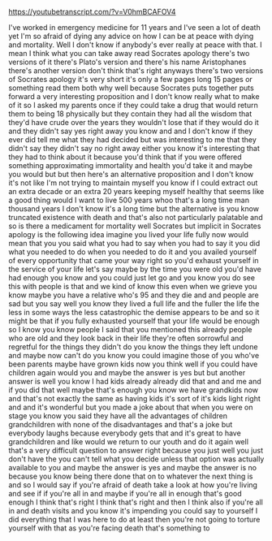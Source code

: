 https://youtubetranscript.com/?v=V0hmBCAFOV4

 I've worked in emergency medicine for 11 years and I've seen a lot of death yet I'm so afraid of dying any advice on how I can be at peace with dying and mortality. Well I don't know if anybody's ever really at peace with that. I mean I think what you can take away read Socrates apology there's two versions of it there's Plato's version and there's his name Aristophanes there's another version don't think that's right anyways there's two versions of Socrates apology it's very short it's only a few pages long 15 pages or something read them both why well because Socrates puts together puts forward a very interesting proposition and I don't know really what to make of it so I asked my parents once if they could take a drug that would return them to being 18 physically but they contain they had all the wisdom that they'd have crude over the years they wouldn't lose that if they would do it and they didn't say yes right away you know and and I don't know if they ever did tell me what they had decided but was interesting to me that they didn't say they didn't say no right away either you know it's interesting that they had to think about it because you'd think that if you were offered something approximating immortality and health you'd take it and maybe you would but but then here's an alternative proposition and I don't know it's not like I'm not trying to maintain myself you know if I could extract out an extra decade or an extra 20 years keeping myself healthy that seems like a good thing would I want to live 500 years whoo that's a long time man thousand years I don't know it's a long time but the alternative is you know truncated existence with death and that's also not particularly palatable and so is there a medicament for mortality well Socrates but implicit in Socrates apology is the following idea imagine you lived your life fully now would mean that you you said what you had to say when you had to say it you did what you needed to do when you needed to do it and you availed yourself of every opportunity that came your way right so you'd exhaust yourself in the service of your life let's say maybe by the time you were old you'd have had enough you know and you could just let go and you know you do see this with people is that and we kind of know this even when we grieve you know maybe you have a relative who's 95 and they die and and people are sad but you say well you know they lived a full life and the fuller the life the less in some ways the less catastrophic the demise appears to be and so it might be that if you fully exhausted yourself that your life would be enough so I know you know people I said that you mentioned this already people who are old and they look back in their life they're often sorrowful and regretful for the things they didn't do you know the things they left undone and maybe now can't do you know you could imagine those of you who've been parents maybe have grown kids now you think well if you could have children again would you and maybe the answer is yes but but another answer is well you know I had kids already already did that and and me and if you did that well maybe that's enough you know we have grandkids now and that's not exactly the same as having kids it's sort of it's kids light right and and it's wonderful but you made a joke about that when you were on stage you know you said they have all the advantages of children grandchildren with none of the disadvantages and that's a joke but everybody laughs because everybody gets that and it's great to have grandchildren and like would we return to our youth and do it again well that's a very difficult question to answer right because you just well you just don't have the you can't tell what you decide unless that option was actually available to you and maybe the answer is yes and maybe the answer is no because you know being there done that on to whatever the next thing is and so I would say if you're afraid of death take a look at how you're living and see if if you're all in and maybe if you're all in enough that's good enough I think that's right I think that's right and then I think also if you're all in and death visits and you know it's impending you could say to yourself I did everything that I was here to do at least then you're not going to torture yourself with that as you're facing death that's something to